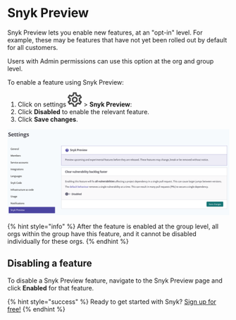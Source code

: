 # Snyk Preview

Snyk Preview lets you enable new features, at an "opt-in" level. For example, these may be features that have not yet been rolled out by default for all customers.

Users with Admin permissions can use this option at the org and group level.

To enable a feature using Snyk Preview:

1. Click on settings ![](../../.gitbook/assets/cog_icon.png/) &gt; **Snyk Preview**: 
2. Click **Disabled** to enable the relevant feature. 
3. Click **Save changes**.

![](../../.gitbook/assets/snykpreview.png/)

{% hint style="info" %}
After the feature is enabled at the group level, all orgs within the group have this feature, and it cannot be disabled individually for these orgs.
{% endhint %}

## Disabling a feature

To disable a Snyk Preview feature, navigate to the Snyk Preview page and click **Enabled** for that feature.

{% hint style="success" %}
Ready to get started with Snyk? [Sign up for free!](https://snyk.io/login?cta=sign-up&loc=footer&page=support_docs_page/)
{% endhint %}

